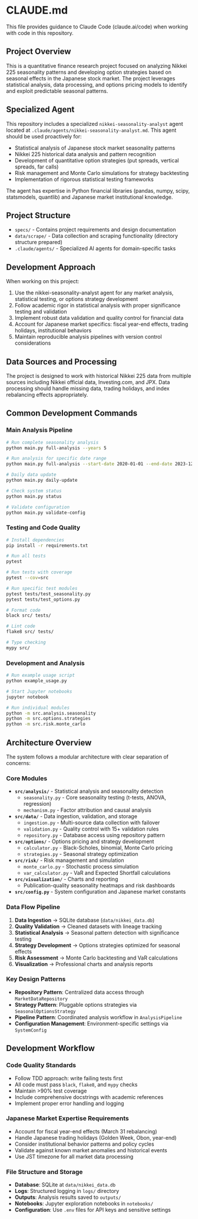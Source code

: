 # CLAUDE.md

This file provides guidance to Claude Code (claude.ai/code) when working with code in this repository.

## Project Overview

This is a quantitative finance research project focused on analyzing Nikkei 225 seasonality patterns and developing option strategies based on seasonal effects in the Japanese stock market. The project leverages statistical analysis, data processing, and options pricing models to identify and exploit predictable seasonal patterns.

## Specialized Agent

This repository includes a specialized `nikkei-seasonality-analyst` agent located at `.claude/agents/nikkei-seasonality-analyst.md`. This agent should be used proactively for:

- Statistical analysis of Japanese stock market seasonality patterns
- Nikkei 225 historical data analysis and pattern recognition
- Development of quantitative option strategies (put spreads, vertical spreads, far calls)
- Risk management and Monte Carlo simulations for strategy backtesting
- Implementation of rigorous statistical testing frameworks

The agent has expertise in Python financial libraries (pandas, numpy, scipy, statsmodels, quantlib) and Japanese market institutional knowledge.

## Project Structure

- `specs/` - Contains project requirements and design documentation
- `data/scrape/` - Data collection and scraping functionality (directory structure prepared)
- `.claude/agents/` - Specialized AI agents for domain-specific tasks

## Development Approach

When working on this project:

1. Use the nikkei-seasonality-analyst agent for any market analysis, statistical testing, or options strategy development
2. Follow academic rigor in statistical analysis with proper significance testing and validation
3. Implement robust data validation and quality control for financial data
4. Account for Japanese market specifics: fiscal year-end effects, trading holidays, institutional behaviors
5. Maintain reproducible analysis pipelines with version control considerations

## Data Sources and Processing

The project is designed to work with historical Nikkei 225 data from multiple sources including Nikkei official data, Investing.com, and JPX. Data processing should handle missing data, trading holidays, and index rebalancing effects appropriately.

## Common Development Commands

### Main Analysis Pipeline
```bash
# Run complete seasonality analysis
python main.py full-analysis --years 5

# Run analysis for specific date range  
python main.py full-analysis --start-date 2020-01-01 --end-date 2023-12-31

# Daily data update
python main.py daily-update

# Check system status
python main.py status

# Validate configuration
python main.py validate-config
```

### Testing and Code Quality
```bash
# Install dependencies
pip install -r requirements.txt

# Run all tests
pytest

# Run tests with coverage
pytest --cov=src

# Run specific test modules
pytest tests/test_seasonality.py
pytest tests/test_options.py

# Format code
black src/ tests/

# Lint code  
flake8 src/ tests/

# Type checking
mypy src/
```

### Development and Analysis
```bash
# Run example usage script
python example_usage.py

# Start Jupyter notebooks
jupyter notebook

# Run individual modules
python -m src.analysis.seasonality
python -m src.options.strategies
python -m src.risk.monte_carlo
```

## Architecture Overview

The system follows a modular architecture with clear separation of concerns:

### Core Modules
- **`src/analysis/`** - Statistical analysis and seasonality detection
  - `seasonality.py` - Core seasonality testing (t-tests, ANOVA, regression)
  - `mechanism.py` - Factor attribution and causal analysis
- **`src/data/`** - Data ingestion, validation, and storage
  - `ingestion.py` - Multi-source data collection with failover
  - `validation.py` - Quality control with 15+ validation rules
  - `repository.py` - Database access using repository pattern
- **`src/options/`** - Options pricing and strategy development
  - `calculator.py` - Black-Scholes, binomial, Monte Carlo pricing
  - `strategies.py` - Seasonal strategy optimization
- **`src/risk/`** - Risk management and simulation
  - `monte_carlo.py` - Stochastic process simulation
  - `var_calculator.py` - VaR and Expected Shortfall calculations
- **`src/visualization/`** - Charts and reporting
  - Publication-quality seasonality heatmaps and risk dashboards
- **`src/config.py`** - System configuration and Japanese market constants

### Data Flow Pipeline
1. **Data Ingestion** → SQLite database (`data/nikkei_data.db`)
2. **Quality Validation** → Cleaned datasets with lineage tracking
3. **Statistical Analysis** → Seasonal pattern detection with significance testing
4. **Strategy Development** → Options strategies optimized for seasonal effects
5. **Risk Assessment** → Monte Carlo backtesting and VaR calculations
6. **Visualization** → Professional charts and analysis reports

### Key Design Patterns
- **Repository Pattern**: Centralized data access through `MarketDataRepository`
- **Strategy Pattern**: Pluggable options strategies via `SeasonalOptionsStrategy`
- **Pipeline Pattern**: Coordinated analysis workflow in `AnalysisPipeline`
- **Configuration Management**: Environment-specific settings via `SystemConfig`

## Development Workflow

### Code Quality Standards
- Follow TDD approach: write failing tests first
- All code must pass `black`, `flake8`, and `mypy` checks
- Maintain >90% test coverage
- Include comprehensive docstrings with academic references
- Implement proper error handling and logging

### Japanese Market Expertise Requirements
- Account for fiscal year-end effects (March 31 rebalancing)
- Handle Japanese trading holidays (Golden Week, Obon, year-end)
- Consider institutional behavior patterns and policy cycles
- Validate against known market anomalies and historical events
- Use JST timezone for all market data processing

### File Structure and Storage
- **Database**: SQLite at `data/nikkei_data.db`
- **Logs**: Structured logging in `logs/` directory  
- **Outputs**: Analysis results saved to `outputs/`
- **Notebooks**: Jupyter exploration notebooks in `notebooks/`
- **Configuration**: Use `.env` files for API keys and sensitive settings